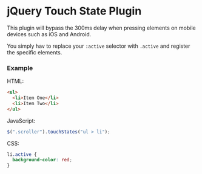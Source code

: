 # jQuery Touch State Plugin

This plugin will bypass the 300ms delay when pressing elements on mobile devices such as iOS and Android.

You simply hav to replace your `:active` selector with `.active` and register the specific elements.

### Example

HTML:

```html
<ul>
  <li>Item One</li>
  <li>Item Two</li>
</ul>
```

JavaScript:

```js
$(".scroller").touchStates("ul > li");
```

CSS:

```css
li.active {
  background-color: red;
}
```
